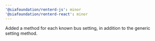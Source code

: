```yaml
---
'@siafoundation/renterd-js': minor
'@siafoundation/renterd-react': minor
---
```


Added a method for each known bus setting, in addition to the generic setting method.
